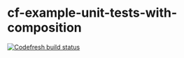 # cf-example-unit-tests-with-composition

[![Codefresh build status]( https://g.codefresh.io/api/badges/build?repoOwner=codefreshdemo&repoName=cf-example-unit-tests-with-composition&branch=master&pipelineName=cf-example-unit-tests-with-composition&accountName=nikolai&type=cf-1)]( https://g.codefresh.io/repositories/codefreshdemo/cf-example-unit-tests-with-composition/builds?filter=trigger:build;branch:master;service:58384c20c31a1b0100d6dfbf~cf-example-unit-tests-with-composition)